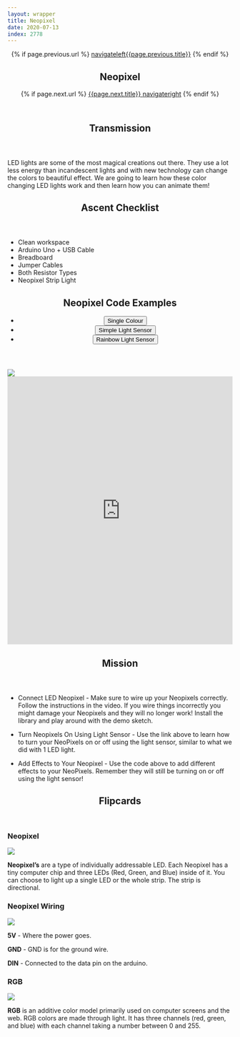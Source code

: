 ```yaml
---
layout: wrapper
title: Neopixel
date: 2020-07-13
index: 2778
---
```


<article id="Class">
        <header>
                {% if page.previous.url %}
                        <a class="prev" href="{{page.previous.url}}"><span class="icon">navigateleft</span>{{page.previous.title}}</a>
                {% endif %}
                <h1>Neopixel</h1>
                {% if page.next.url %}
                        <a class="next" href="{{page.next.url}}">{{page.next.title}} <span class="icon">navigateright</span></a>
                {% endif %}
        </header>
        <section class="class-transmission">
                <header>
                        <h2>Transmission</h2>
                </header>
                <p>LED lights are some of the most magical creations out there. They use a lot less energy than incandescent lights and with new technology can change the colors to beautiful effect. We are going to learn how these color changing LED lights work and then learn how you can animate them!</p>
        </section>
        <section class="class-ascent_checklist">
                <header>
                        <h2>Ascent Checklist</h2>
                </header>
                <ul>
                        <li data-icon="✨">Clean workspace</li>
                        <li data-icon="🔆">Arduino Uno + USB Cable</li>
                        <li data-icon="🍞">Breadboard</li>
                        <li data-icon="⛓">Jumper Cables</li>
                        <li data-icon="〰️">Both Resistor Types</li>
                        <li data-icon="🎞">Neopixel Strip Light</li>
                </ul>
        </section>
        <section class="video">
        </section>
        <section class="class-code">
                <header>
                        <h2>Neopixel Code Examples</h2>
                        <ul class="nav-tabs">
                                <li>
                                        <button onclick="openReviewTab('Class-Code-Neopixel_Single_Colour')" class="nav-tab active">Single Colour</button>
                                </li>
                                <li>
                                        <button onclick="openReviewTab('Class-Code-Neopixel_Simple_Light_Sensor')" class="nav-tab">Simple Light Sensor</button>
                                </li>
                                <li>
                                        <button onclick="openReviewTab('Class-Code-Neopixel_Rainbow_Light_Sensor')" class="nav-tab">Rainbow Light Sensor</button>
                                </li>
                        </ul>
                </header>
                <div id="Class-Code-Neopixel_Single_Colour" class="tab-content">
                        <div class="tab-content-item-image image-container">
                                <img src="/img/light_sculpture/layouts/Neopixel_single_colour.png">
                        </div>
                        <div class="tab-content-item-code">
                                <iframe height="600px" width="100%" frameborder="0" src="https://create.arduino.cc/editor/kirbbot/cc660066-7ea4-4e17-ae44-b0b98a57757f/preview?embed"></iframe>
                        </div>
                </div>
                <div id="Class-Code-Neopixel_Simple_Light_Sensor" class="tab-content" style="display:none;">
                        <div class="tab-content-item-image image-container">
                                <img src="/img/light_sculpture/layouts/Neopixel_simple_light_sensor.png">
                        </div>
                        <div class="tab-content-item-code">
                                <iframe height="600px" width="100%" frameborder="0" src="https://create.arduino.cc/editor/kirbbot/10c7db2f-9aec-4b7f-b3d9-f1a787ee1151/preview?embed"></iframe>
                        </div>
                </div>
                <div id="Class-Code-Neopixel_Rainbow_Light_Sensor" class="tab-content" style="display:none;">
                        <div class="tab-content-item-image image-container">
                                <img src="/img/light_sculpture/layouts/Neopixel_simple_light_sensor.png">
                        </div>
                        <div class="tab-content-item-code">
                                <iframe height="600px" width="100%" frameborder="0" src="https://create.arduino.cc/editor/kirbbot/17191aa8-43f8-4187-94dc-cdaf36e68faf/preview?embed"></iframe>
                        </div>
                </div>
        </section><!-- class-code -->
        <section class="class-mission">
                <header>
                        <h2>Mission</h2>
                </header>
                <ul>
                        <li data-icon="🔆🎞">
                                <p><strongL>Connect LED Neopixel</strongL> - Make sure to wire up your Neopixels correctly. Follow the instructions in the video. If you wire things incorrectly you might damage your Neopixels and they will no longer work! Install the library and play around with the demo sketch.</p>
                        </li>
                        <li data-icon="🔆🎞☀️">
                                <p><strongL>Turn Neopixels On Using Light Sensor</strongL> - Use the link above to learn how to turn your NeoPixels on or off using the light sensor, similar to what we did with 1 LED light.</p>
                        </li>
                        <li data-icon="🔆🌈☀️">
                                <p><strongL>Add Effects to Your Neopixel</strongL> - Use the code above to add different effects to your NeoPixels. Remember they will still be turning on or off using the light sensor!</p>
                        </li>
                </ul>
        </section>
        <section class="class-keywords">
                <header>
                        <h2>Flipcards</h2>
                </header>
                <div class="card">
                        <div class="card-front">
                                <h3>Neopixel</h3>
                                <div class="image-container">
                                        <img src="/img/light_sculpture/keywords/neopixel.jpg">
                                </div>
                        </div>
                        <div class="card-back">
                                <p><strong>Neopixel’s</strong> are a type of individually addressable LED. Each Neopixel has a tiny computer chip and three LEDs (Red, Green, and Blue) inside of it. You can choose to light up a single LED or the whole strip. The strip is directional.</p>
                        </div>
                </div><!-- card -->
                <div class="card">
                        <div class="card-front">
                                <h3>Neopixel Wiring</h3>
                                <div class="image-container">
                                        <img src="/img/light_sculpture/keywords/neopixel_wiring.jpg">
                                </div>
                        </div>
                        <div class="card-back">
                                <p><strong>5V</strong> - Where the power goes.</p>
                                <p><strong>GND</strong> - GND is for the ground wire.</p>
                                <p><strong>DIN</strong> - Connected to the data pin on the arduino.</p>
                        </div>
                </div><!-- card -->
                 <div class="card">
                        <div class="card-front">
                                <h3>RGB</h3>
                                <div class="image-container">
                                        <img src="/img/light_sculpture/keywords/rgb.jpg">
                                </div>
                        </div>
                        <div class="card-back">
                                <p><strong>RGB</strong> is an additive color model primarily used on computer screens and the web. RGB colors are made through light. It has three channels (red, green, and blue) with each channel taking a number between 0 and 255.</p>
                        </div>
                </div><!-- card -->
        </section><!-- end class-keywords --> 
</article>